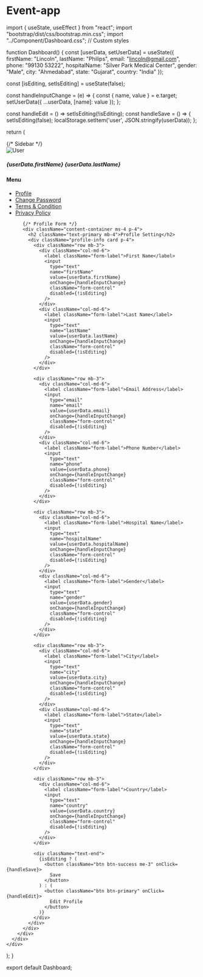 # Event-app
 
import { useState, useEffect } from "react";
import "bootstrap/dist/css/bootstrap.min.css";
import "../Component/Dashboard.css"; // Custom styles

function Dashboard() {
  const [userData, setUserData] = useState({
    firstName: "Lincoln",
    lastName: "Philips",
    email: "lincoln@gmail.com",
    phone: "99130 53222",
    hospitalName: "Silver Park Medical Center",
    gender: "Male",
    city: "Ahmedabad",
    state: "Gujarat",
    country: "India"
  });
  
  const [isEditing, setIsEditing] = useState(false);

  const handleInputChange = (e) => {
    const { name, value } = e.target;
    setUserData({ ...userData, [name]: value });
  };

  const handleEdit = () => setIsEditing(!isEditing);
  const handleSave = () => {
    setIsEditing(false);
    localStorage.setItem('user', JSON.stringify(userData));
  };

  return (
    <div className="dashboard-wrapper d-flex justify-content-center align-items-center">
      <div className="dashboard-section">
        <div className="d-flex">
          {/* Sidebar */}
          <div className="sidebars p-4 bg-light">
            <div className="text-center mb-4">
              <img 
                src="https://via.placeholder.com/100" 
                alt="User" 
                className="rounded-circle user-img mb-3"
              />
              <h5>{userData.firstName} {userData.lastName}</h5>
            </div>
              <h4>Menu</h4>
            <div className="menu">
              <ul className="list-unstyled">
                <li className="mb-3">
                  <i className="bi bi-person-circle me-2"></i>
                  <a href="/profile" className="text-decoration-none">Profile</a>
                </li>
                <li className="mb-3">
                  <i className="bi bi-key-fill me-2"></i>
                  <a href="/change-password" className="text-decoration-none">Change Password</a>
                </li>
                <li className="mb-3">
                  <i className="bi bi-file-earmark-text me-2"></i>
                  <a href="/terms" className="text-decoration-none">Terms & Condition</a>
                </li>
                <li>
                  <i className="bi bi-lock-fill me-2"></i>
                  <a href="/privacy" className="text-decoration-none">Privacy Policy</a>
                </li>
              </ul>
            </div>
          </div>

          {/* Profile Form */}
          <div className="content-container ms-4 p-4">
            <h2 className="text-primary mb-4">Profile Setting</h2>
            <div className="profile-info card p-4">
              <div className="row mb-3">
                <div className="col-md-6">
                  <label className="form-label">First Name</label>
                  <input 
                    type="text" 
                    name="firstName" 
                    value={userData.firstName} 
                    onChange={handleInputChange} 
                    className="form-control" 
                    disabled={!isEditing} 
                  />
                </div>
                <div className="col-md-6">
                  <label className="form-label">Last Name</label>
                  <input 
                    type="text" 
                    name="lastName" 
                    value={userData.lastName} 
                    onChange={handleInputChange} 
                    className="form-control" 
                    disabled={!isEditing} 
                  />
                </div>
              </div>

              <div className="row mb-3">
                <div className="col-md-6">
                  <label className="form-label">Email Address</label>
                  <input 
                    type="email" 
                    name="email" 
                    value={userData.email} 
                    onChange={handleInputChange} 
                    className="form-control" 
                    disabled={!isEditing} 
                  />
                </div>
                <div className="col-md-6">
                  <label className="form-label">Phone Number</label>
                  <input 
                    type="text" 
                    name="phone" 
                    value={userData.phone} 
                    onChange={handleInputChange} 
                    className="form-control" 
                    disabled={!isEditing} 
                  />
                </div>
              </div>

              <div className="row mb-3">
                <div className="col-md-6">
                  <label className="form-label">Hospital Name</label>
                  <input 
                    type="text" 
                    name="hospitalName" 
                    value={userData.hospitalName} 
                    onChange={handleInputChange} 
                    className="form-control" 
                    disabled={!isEditing} 
                  />
                </div>
                <div className="col-md-6">
                  <label className="form-label">Gender</label>
                  <input 
                    type="text" 
                    name="gender" 
                    value={userData.gender} 
                    onChange={handleInputChange} 
                    className="form-control" 
                    disabled={!isEditing} 
                  />
                </div>
              </div>

              <div className="row mb-3">
                <div className="col-md-6">
                  <label className="form-label">City</label>
                  <input 
                    type="text" 
                    name="city" 
                    value={userData.city} 
                    onChange={handleInputChange} 
                    className="form-control" 
                    disabled={!isEditing} 
                  />
                </div>
                <div className="col-md-6">
                  <label className="form-label">State</label>
                  <input 
                    type="text" 
                    name="state" 
                    value={userData.state} 
                    onChange={handleInputChange} 
                    className="form-control" 
                    disabled={!isEditing} 
                  />
                </div>
              </div>

              <div className="row mb-3">
                <div className="col-md-6">
                  <label className="form-label">Country</label>
                  <input 
                    type="text" 
                    name="country" 
                    value={userData.country} 
                    onChange={handleInputChange} 
                    className="form-control" 
                    disabled={!isEditing} 
                  />
                </div>
              </div>

              <div className="text-end">
                {isEditing ? (
                  <button className="btn btn-success me-3" onClick={handleSave}>
                    Save
                  </button>
                ) : (
                  <button className="btn btn-primary" onClick={handleEdit}>
                    Edit Profile
                  </button>
                )}
              </div>
            </div>
          </div>
        </div>
      </div>
    </div>
  );
}

export default Dashboard;


